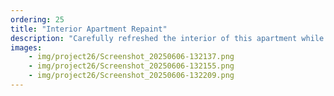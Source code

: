 ```yaml
---
ordering: 25
title: "Interior Apartment Repaint"
description: "Carefully refreshed the interior of this apartment while keeping floors and furniture protected"
images:
    - img/project26/Screenshot_20250606-132137.png
    - img/project26/Screenshot_20250606-132155.png
    - img/project26/Screenshot_20250606-132209.png
---
```

